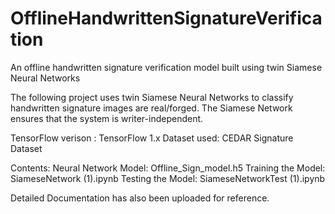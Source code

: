 # OfflineHandwrittenSignatureVerification
An offline handwritten signature verification model built using twin Siamese Neural Networks

The following project uses twin Siamese Neural Networks to classify handwritten signature images are real/forged. The Siamese Network ensures that the system is writer-independent.

TensorFlow verison : TensorFlow 1.x 
Dataset used:
 CEDAR Signature Dataset
 
Contents: 
 Neural Network Model: Offline_Sign_model.h5
 Training the Model: SiameseNetwork (1).ipynb
 Testing the Model: SiameseNetworkTest (1).ipynb


Detailed Documentation has also been uploaded for reference.
